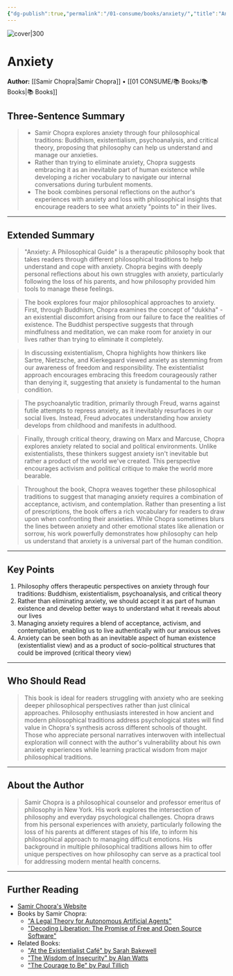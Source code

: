 ```yaml
---
{"dg-publish":true,"permalink":"/01-consume/books/anxiety/","title":"Anxiety","tags":["philosophy","anxiety","existentialism","buddhism","psychoanalysis"]}
---
```



![cover|300](https://m.media-amazon.com/images/I/81sloS3V-cL._SL1500_.jpg)

# Anxiety
**Author:** [[Samir Chopra\|Samir Chopra]] • [[01 CONSUME/📚 Books/📚 Books\|📚 Books]]
## Three-Sentence Summary

> - Samir Chopra explores anxiety through four philosophical traditions: Buddhism, existentialism, psychoanalysis, and critical theory, proposing that philosophy can help us understand and manage our anxieties.
> - Rather than trying to eliminate anxiety, Chopra suggests embracing it as an inevitable part of human existence while developing a richer vocabulary to navigate our internal conversations during turbulent moments.
> - The book combines personal reflections on the author's experiences with anxiety and loss with philosophical insights that encourage readers to see what anxiety "points to" in their lives.

---

## Extended Summary

> "Anxiety: A Philosophical Guide" is a therapeutic philosophy book that takes readers through different philosophical traditions to help understand and cope with anxiety. Chopra begins with deeply personal reflections about his own struggles with anxiety, particularly following the loss of his parents, and how philosophy provided him tools to manage these feelings.

> The book explores four major philosophical approaches to anxiety. First, through Buddhism, Chopra examines the concept of "dukkha" - an existential discomfort arising from our failure to face the realities of existence. The Buddhist perspective suggests that through mindfulness and meditation, we can make room for anxiety in our lives rather than trying to eliminate it completely.

> In discussing existentialism, Chopra highlights how thinkers like Sartre, Nietzsche, and Kierkegaard viewed anxiety as stemming from our awareness of freedom and responsibility. The existentialist approach encourages embracing this freedom courageously rather than denying it, suggesting that anxiety is fundamental to the human condition.

> The psychoanalytic tradition, primarily through Freud, warns against futile attempts to repress anxiety, as it inevitably resurfaces in our social lives. Instead, Freud advocates understanding how anxiety develops from childhood and manifests in adulthood.

> Finally, through critical theory, drawing on Marx and Marcuse, Chopra explores anxiety related to social and political environments. Unlike existentialists, these thinkers suggest anxiety isn't inevitable but rather a product of the world we've created. This perspective encourages activism and political critique to make the world more bearable.

> Throughout the book, Chopra weaves together these philosophical traditions to suggest that managing anxiety requires a combination of acceptance, activism, and contemplation. Rather than presenting a list of prescriptions, the book offers a rich vocabulary for readers to draw upon when confronting their anxieties. While Chopra sometimes blurs the lines between anxiety and other emotional states like alienation or sorrow, his work powerfully demonstrates how philosophy can help us understand that anxiety is a universal part of the human condition.

---

## Key Points

1. Philosophy offers therapeutic perspectives on anxiety through four traditions: Buddhism, existentialism, psychoanalysis, and critical theory
2. Rather than eliminating anxiety, we should accept it as part of human existence and develop better ways to understand what it reveals about our lives
3. Managing anxiety requires a blend of acceptance, activism, and contemplation, enabling us to live authentically with our anxious selves
4. Anxiety can be seen both as an inevitable aspect of human existence (existentialist view) and as a product of socio-political structures that could be improved (critical theory view)

---

## Who Should Read

> This book is ideal for readers struggling with anxiety who are seeking deeper philosophical perspectives rather than just clinical approaches. Philosophy enthusiasts interested in how ancient and modern philosophical traditions address psychological states will find value in Chopra's synthesis across different schools of thought. Those who appreciate personal narratives interwoven with intellectual exploration will connect with the author's vulnerability about his own anxiety experiences while learning practical wisdom from major philosophical traditions.

---

## About the Author

> Samir Chopra is a philosophical counselor and professor emeritus of philosophy in New York. His work explores the intersection of philosophy and everyday psychological challenges. Chopra draws from his personal experiences with anxiety, particularly following the loss of his parents at different stages of his life, to inform his philosophical approach to managing difficult emotions. His background in multiple philosophical traditions allows him to offer unique perspectives on how philosophy can serve as a practical tool for addressing modern mental health concerns.

---

## Further Reading

- [Samir Chopra's Website](https://samirchopra.com)
- Books by Samir Chopra:
    - ["A Legal Theory for Autonomous Artificial Agents"](https://www.amazon.com/Legal-Theory-Autonomous-Artificial-Agents/dp/0472117211)
    - ["Decoding Liberation: The Promise of Free and Open Source Software"](https://www.amazon.com/Decoding-Liberation-Promise-Source-Software/dp/0415978939)
- Related Books:
    - ["At the Existentialist Café" by Sarah Bakewell](https://www.amazon.com/At-Existentialist-Caf%C3%A9-Cocktails-Jean-Paul/dp/1590518896)
    - ["The Wisdom of Insecurity" by Alan Watts](https://www.amazon.com/Wisdom-Insecurity-Message-Age-Anxiety/dp/0307741206)
    - ["The Courage to Be" by Paul Tillich](https://www.amazon.com/Courage-Be-Terry-Lectures-Series/dp/030018879X)